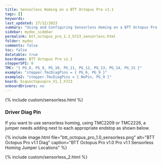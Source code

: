 ```yaml
---
title: Sensorless Homing on a BTT Octopus Pro v1.1
tags: []
keywords: 
last_updated: 27/12/2023
summary: "Using and Configuring Sensorless Homing on a BTT Octopus Pro v1.1"
sidebar: mydoc_sidebar
permalink: btt_octopus_pro_1.1_h723_sensorless.html
folder: mydoc
comments: false
toc: false
datatable: true
boardname: BTT Octopus Pro v1.1
stepperSPI: 0
TMC: "{ PG_6, PG_9, PG_10, PG_11, PG_12, PG_13, PG_14, PG_15 }"
example: "stepper.TmcDiagPins = { PG_6, PG_9 }"
example2: "stepper.TmcDiagPins = { NoPin, PG_9 }"
board: biquoctopuspro_V1.1_h723
onboardDrivers: no
---
```


{% include custom/sensorless.html %}

### Driver Diag Pin

If you want to use sensorless homing, using TMC2209 or TMC2226, a jumper needs adding next to each appropriate endstop as shown below.  

{% include image.html file="btt_octopus_pro_1.0_sensorless.png" alt="BTT Octopus Pro v1.1 Diag" caption="BTT Octopus Pro v1.0 Pro v1.1 Sensorless Homing Jumper Locations" %}

{% include custom/sensorless_2.html %}
